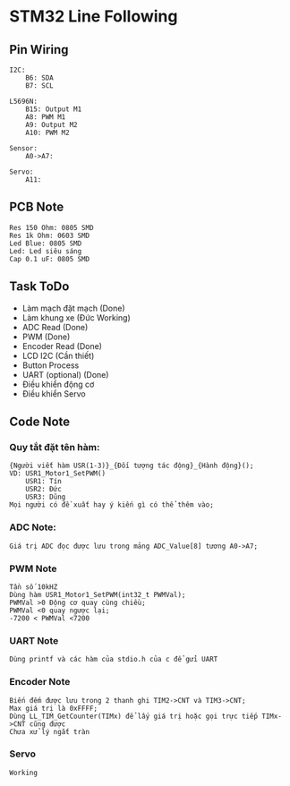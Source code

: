 # STM32 Line Following

## Pin Wiring
	I2C:
		B6: SDA
		B7: SCL

	L5696N:
		B15: Output M1
		A8: PWM M1
		A9: Output M2
		A10: PWM M2

	Sensor:
		A0->A7: 
		
	Servo:
		A11: 


## PCB Note
	Res 150 Ohm: 0805 SMD
	Res 1k Ohm: 0603 SMD
	Led Blue: 0805 SMD
	Led: Led siêu sáng
	Cap 0.1 uF: 0805 SMD
## Task ToDo
- Làm mạch đặt mạch (Done)
- Làm khung xe (Đức Working)
- ADC Read (Done)
- PWM (Done)
- Encoder Read (Done)
- LCD I2C (Cần thiết)
- Button Process
- UART (optional) (Done)
- Điều khiển động cơ
- Điều khiển Servo


## Code Note
### Quy tắt đặt tên hàm:
	{Người viết hàm USR(1-3)}_{Đối tượng tác động}_{Hành động}();
	VD: USR1_Motor1_SetPWM()
		USR1: Tín
		USR2: Đức
		USR3: Dũng
	Mọi người có đề xuất hay ý kiến gì có thể thêm vào;
### ADC Note:
	Giá trị ADC đọc được lưu trong mảng ADC_Value[8] tương A0->A7;
### PWM Note
	Tần số 10kHZ
	Dùng hàm USR1_Motor1_SetPWM(int32_t PWMVal);
	PWMVal >0 Động cơ quay cùng chiều;
	PWMVal <0 quay ngược lại;
	-7200 < PWMVal <7200
### UART Note
	Dùng printf và các hàm của stdio.h của c để gửi UART
### Encoder Note
	Biến đếm được lưu trong 2 thanh ghi TIM2->CNT và TIM3->CNT;
	Max giá trị là 0xFFFF;
	Dùng LL_TIM_GetCounter(TIMx) để lấy giá trị hoặc gọi trực tiếp TIMx->CNT cũng được
	Chưa xử lý ngắt tràn
### Servo
	Working